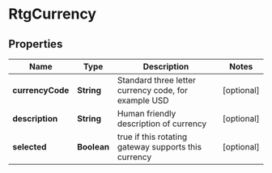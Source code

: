 
# RtgCurrency

## Properties
Name | Type | Description | Notes
------------ | ------------- | ------------- | -------------
**currencyCode** | **String** | Standard three letter currency code, for example USD |  [optional]
**description** | **String** | Human friendly description of currency |  [optional]
**selected** | **Boolean** | true if this rotating gateway supports this currency |  [optional]




